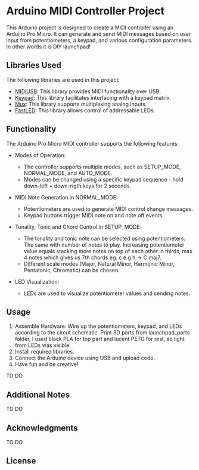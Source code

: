 # Arduino MIDI Controller Project

This Arduino project is designed to create a MIDI controller using an Arduino Pro Micro. It can generate and send MIDI messages based on user input from potentiometers, a keypad, and various configuration parameters. In other words it is DIY launchpad! 

## Libraries Used

The following libraries are used in this project:
- [MIDIUSB](https://github.com/arduino-libraries/MIDIUSB/): This library provides MIDI functionality over USB.
- [Keypad](https://github.com/Chris--A/Keypad): This library facilitates interfacing with a keypad matrix.
- [Mux](https://github.com/stechio/arduino-ad-mux-lib): This library supports multiplexing analog inputs.
- [FastLED](https://github.com/FastLED/FastLED): This library allows control of addressable LEDs.

## Functionality

The Arduino Pro Micro MIDI controller supports the following features:

- Modes of Operation:
  - The controller supports multiple modes, such as SETUP_MODE, NORMAL_MODE, and AUTO_MODE.
  - Modes can be changed using a specific keypad sequence - hold down-left + down-rigth keys for 2 seconds.

- MIDI Note Generation in NORMAL_MODE:
  - Potentiometers are used to generate MIDI control change messages.
  - Keypad buttons trigger MIDI note on and note off events.

- Tonality, Tonic and Chord Control in SETUP_MODE:
  - The tonality and tonic note can be selected using potentiometers. The same with number of notes to play. Increasing potentiometer value equals stacking more notes on top of each other in thirds, max 4 notes which gives us 7th chords eg. c e g h -> C maj7. 
  - Different scale modes (Major, Natural Minor, Harmonic Minor, Pentatonic, Chromatic) can be chosen.

- LED Visualization:
  - LEDs are used to visualize potentiometer values and sending notes.


## Usage

1. Assemble Hardware: Wire up the potentiometers, keypad, and LEDs according to the circut schematic. Print 3D parts from launchpad_parts folder, I used black PLA for top part and lucent PETG for rest, so light from LEDs was visible. 
2. Install required libraries.
3. Connect the Arduino device using USB and upload code.
4. Have fun and be creative!

TO DO
## Additional Notes

TO DO
## Acknowledgments

TO DO
## License

   